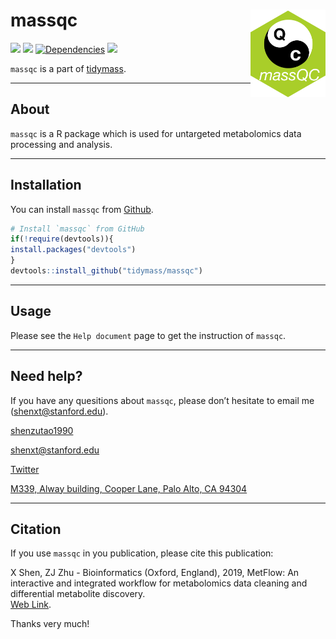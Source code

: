 <!-- README.md is generated from README.Rmd. Please edit that file -->

# massqc <img src="man/figures/massqc_logo.png" align="right" alt="" width="120" />

[![](https://www.r-pkg.org/badges/version/massqc?color=green)](https://cran.r-project.org/package=massqc)
[![](https://img.shields.io/github/languages/code-size/tidymass/massqc.svg)](https://github.com/tidymass/massqc)
[![Dependencies](https://tinyverse.netlify.com/badge/massqc)](https://cran.r-project.org/package=massqc)
[![](https://img.shields.io/badge/lifecycle-experimental-orange.svg)](https://www.tidyverse.org/lifecycle/#experimental)

`massqc` is a part of [tidymass](https://tidymass.github.io/tidymass/).

------

## **About**

`massqc` is a R package which is used for untargeted metabolomics data
processing and analysis.

-----

## **Installation**

You can install `massqc` from
[Github](https://github.com/tidymass/massqc).

``` r
# Install `massqc` from GitHub
if(!require(devtools)){
install.packages("devtools")
}
devtools::install_github("tidymass/massqc")
```

-----

## **Usage**

Please see the `Help document` page to get the instruction of `massqc`.

-----

## **Need help?**

If you have any quesitions about `massqc`, please don’t hesitate to
email me (<shenxt@stanford.edu>).

<i class="fa fa-weixin"></i>
[shenzutao1990](https://www.shenxt.info/files/wechat_QR.jpg)

<i class="fa fa-envelope"></i> <shenxt@stanford.edu>

<i class="fa fa-twitter"></i>
[Twitter](https://twitter.com/JasperShen1990)

<i class="fa fa-map-marker-alt"></i> [M339, Alway building, Cooper Lane,
Palo Alto,
CA 94304](https://www.google.com/maps/place/Alway+Building/@37.4322345,-122.1770883,17z/data=!3m1!4b1!4m5!3m4!1s0x808fa4d335c3be37:0x9057931f3b312c29!8m2!3d37.4322345!4d-122.1748996)

-----

## **Citation**

If you use `massqc` in you publication, please cite this publication:

X Shen, ZJ Zhu - Bioinformatics (Oxford, England), 2019, MetFlow: An
interactive and integrated workflow for metabolomics data cleaning and
differential metabolite discovery.  
[Web
Link](https://www.researchgate.net/profile/Xiaotao_Shen/publication/330410794_MetFlow_An_Interactive_and_Integrated_Workflow_for_Metabolomics_Data_Cleaning_and_Differential_Metabolite_Discovery/links/5cb3ca7892851c8d22ec3a89/MetFlow-An-Interactive-and-Integrated-Workflow-for-Metabolomics-Data-Cleaning-and-Differential-Metabolite-Discovery.pdf).

Thanks very much\!
